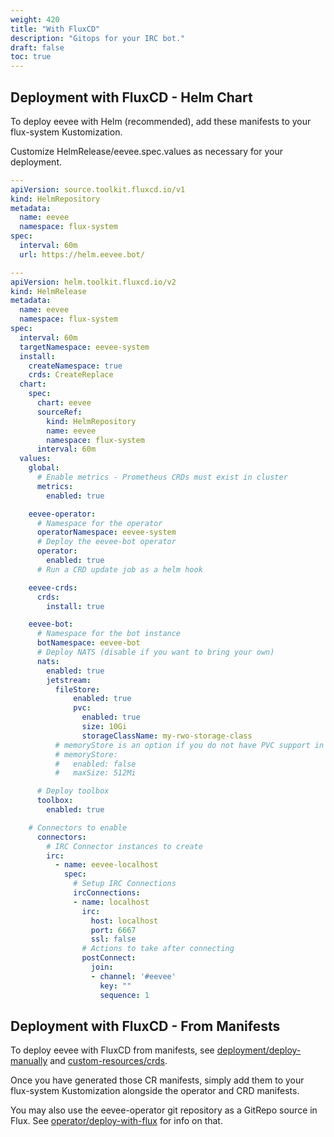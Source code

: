 ```yaml
---
weight: 420
title: "With FluxCD"
description: "Gitops for your IRC bot."
draft: false
toc: true
---
```


## Deployment with FluxCD - Helm Chart

To deploy eevee with Helm (recommended), add these manifests to your flux-system Kustomization.

Customize HelmRelease/eevee.spec.values as necessary for your deployment.

```yaml
---
apiVersion: source.toolkit.fluxcd.io/v1
kind: HelmRepository
metadata:
  name: eevee
  namespace: flux-system
spec:
  interval: 60m
  url: https://helm.eevee.bot/

---
apiVersion: helm.toolkit.fluxcd.io/v2
kind: HelmRelease
metadata:
  name: eevee
  namespace: flux-system
spec:
  interval: 60m
  targetNamespace: eevee-system
  install:
    createNamespace: true
    crds: CreateReplace
  chart:
    spec:
      chart: eevee
      sourceRef:
        kind: HelmRepository
        name: eevee
        namespace: flux-system
      interval: 60m
  values:
    global:
      # Enable metrics - Prometheus CRDs must exist in cluster
      metrics:
        enabled: true

    eevee-operator:
      # Namespace for the operator
      operatorNamespace: eevee-system
      # Deploy the eevee-bot operator
      operator:
        enabled: true
      # Run a CRD update job as a helm hook

    eevee-crds:
      crds:
        install: true

    eevee-bot:
      # Namespace for the bot instance
      botNamespace: eevee-bot
      # Deploy NATS (disable if you want to bring your own)
      nats:
        enabled: true
        jetstream:
          fileStore:
              enabled: true
              pvc:
                enabled: true
                size: 10Gi
                storageClassName: my-rwo-storage-class
          # memoryStore is an option if you do not have PVC support in your k8s cluster
          # memoryStore:
          #   enabled: false
          #   maxSize: 512Mi

      # Deploy toolbox
      toolbox:
        enabled: true

    # Connectors to enable
      connectors:
        # IRC Connector instances to create
        irc:
          - name: eevee-localhost
            spec:
              # Setup IRC Connections
              ircConnections:
              - name: localhost
                irc:
                  host: localhost
                  port: 6667
                  ssl: false
                # Actions to take after connecting
                postConnect:
                  join:
                  - channel: '#eevee'
                    key: ""
                    sequence: 1
```

## Deployment with FluxCD - From Manifests

To deploy eevee with FluxCD from manifests, see [deployment/deploy-manually](/docs/deployment/deploy-manually) and [custom-resources/crds](/docs/custom-resources/crds).

Once you have generated those CR manifests, simply add them to your flux-system Kustomization alongside the operator and CRD manifests.

You may also use the eevee-operator git repository as a GitRepo source in Flux. See [operator/deploy-with-flux](/docs/operator/deploy-with-flux) for info on that.
